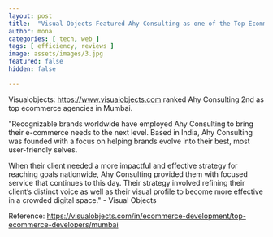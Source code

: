 ```yaml
---
layout: post
title:  "Visual Objects Featured Ahy Consulting as one of the Top Ecommerece Firms"
author: mona
categories: [ tech, web ]
tags: [ efficiency, reviews ]
image: assets/images/3.jpg
featured: false
hidden: false

---
```


Visualobjects: https://www.visualobjects.com ranked Ahy Consulting 2nd as top ecommerce agencies in Mumbai.

"Recognizable brands worldwide have employed Ahy Consulting to bring their e-commerce needs to the next level. Based in India, Ahy Consulting was founded with a focus on helping brands evolve into their best, most user-friendly selves.

When their client needed a more impactful and effective strategy for reaching goals nationwide, Ahy Consulting provided them with focused service that continues to this day. Their strategy involved refining their client’s distinct voice as well as their visual profile to become more effective in a crowded digital space." - Visual Objects

Reference: https://visualobjects.com/in/ecommerce-development/top-ecommerce-developers/mumbai


<!-- <p class="mb-5"><img class="shadow-lg" src="{{site.baseurl}}/assets/images/clutchb2b2019-2.png" alt="{{ site.title }}" /></p> -->
